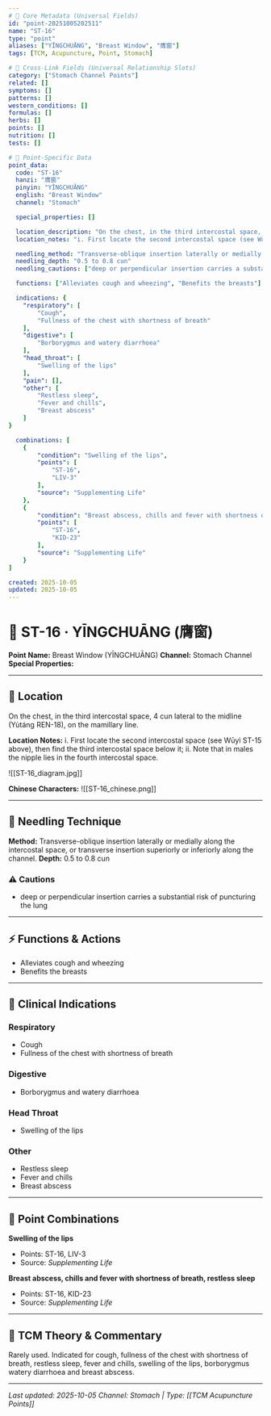 ```yaml
---
# 🔹 Core Metadata (Universal Fields)
id: "point-20251005202511"
name: "ST-16"
type: "point"
aliases: ["YĪNGCHUĀNG", "Breast Window", "膺窗"]
tags: [TCM, Acupuncture, Point, Stomach]

# 🔹 Cross-Link Fields (Universal Relationship Slots)
category: ["Stomach Channel Points"]
related: []
symptoms: []
patterns: []
western_conditions: []
formulas: []
herbs: []
points: []
nutrition: []
tests: []

# 🔹 Point-Specific Data
point_data:
  code: "ST-16"
  hanzi: "膺窗"
  pinyin: "YĪNGCHUĀNG"
  english: "Breast Window"
  channel: "Stomach"

  special_properties: []

  location_description: "On the chest, in the third intercostal space, 4 cun lateral to the midline (Yùtáng REN-18), on the mamillary line."
  location_notes: "i. First locate the second intercostal space (see Wūyì ST-15 above), then find the third intercostal space below it; ii. Note that in males the nipple lies in the fourth intercostal space."

  needling_method: "Transverse-oblique insertion laterally or medially along the intercostal space, or transverse insertion superiorly or inferiorly along the channel."
  needling_depth: "0.5 to 0.8 cun"
  needling_cautions: ["deep or perpendicular insertion carries a substantial risk of puncturing the lung"]

  functions: ["Alleviates cough and wheezing", "Benefits the breasts"]

  indications: {
    "respiratory": [
        "Cough",
        "Fullness of the chest with shortness of breath"
    ],
    "digestive": [
        "Borborygmus and watery diarrhoea"
    ],
    "head_throat": [
        "Swelling of the lips"
    ],
    "pain": [],
    "other": [
        "Restless sleep",
        "Fever and chills",
        "Breast abscess"
    ]
}

  combinations: [
    {
        "condition": "Swelling of the lips",
        "points": [
            "ST-16",
            "LIV-3"
        ],
        "source": "Supplementing Life"
    },
    {
        "condition": "Breast abscess, chills and fever with shortness of breath, restless sleep",
        "points": [
            "ST-16",
            "KID-23"
        ],
        "source": "Supplementing Life"
    }
]

created: 2025-10-05
updated: 2025-10-05
---
```


# 📍 ST-16 · YĪNGCHUĀNG (膺窗)

**Point Name:** Breast Window (YĪNGCHUĀNG)
**Channel:** Stomach Channel
**Special Properties:** 

---

## 📍 Location

On the chest, in the third intercostal space, 4 cun lateral to the midline (Yùtáng REN-18), on the mamillary line.

**Location Notes:**
i. First locate the second intercostal space (see Wūyì ST-15 above), then find the third intercostal space below it; ii. Note that in males the nipple lies in the fourth intercostal space.

![[ST-16_diagram.jpg]]

**Chinese Characters:** ![[ST-16_chinese.png]]

---

## 🔧 Needling Technique

**Method:** Transverse-oblique insertion laterally or medially along the intercostal space, or transverse insertion superiorly or inferiorly along the channel.
**Depth:** 0.5 to 0.8 cun

### ⚠️ Cautions
- deep or perpendicular insertion carries a substantial risk of puncturing the lung

---

## ⚡ Functions & Actions
- Alleviates cough and wheezing
- Benefits the breasts

---

## 🎯 Clinical Indications

### Respiratory
- Cough
- Fullness of the chest with shortness of breath

### Digestive
- Borborygmus and watery diarrhoea

### Head Throat
- Swelling of the lips

### Other
- Restless sleep
- Fever and chills
- Breast abscess

---

## 🔗 Point Combinations

**Swelling of the lips**
- Points: ST-16, LIV-3
- Source: *Supplementing Life*

**Breast abscess, chills and fever with shortness of breath, restless sleep**
- Points: ST-16, KID-23
- Source: *Supplementing Life*

---

## 🧬 TCM Theory & Commentary

Rarely used. Indicated for cough, fullness of the chest with shortness of breath, restless sleep, fever and chills, swelling of the lips, borborygmus watery diarrhoea and breast abscess.

---

*Last updated: 2025-10-05*
*Channel: Stomach | Type: [[TCM Acupuncture Points]]*
